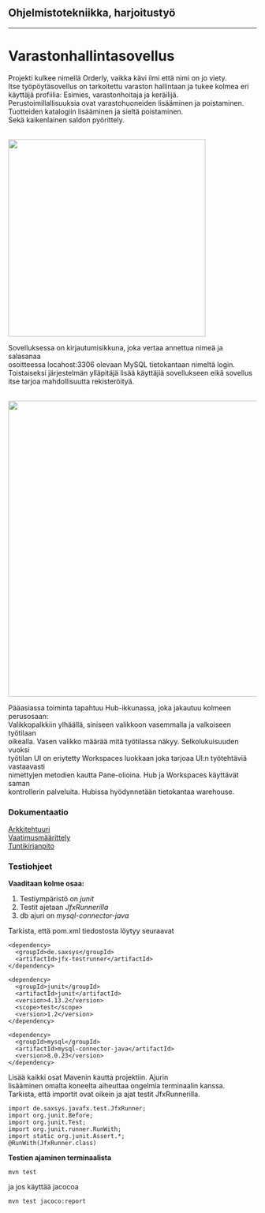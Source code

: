 ## Ohjelmistotekniikka, harjoitustyö
----
# Varastonhallintasovellus

Projekti kulkee nimellä Orderly, vaikka kävi ilmi että nimi on jo viety. </br>
Itse työpöytäsovellus on tarkoitettu varaston hallintaan ja tukee kolmea eri </br>
käyttäjä profiilia: Esimies, varastonhoitaja ja keräilijä. </br>
Perustoimillallisuuksia ovat varastohuoneiden lisääminen ja poistaminen. </br>
Tuotteiden katalogiin lisääminen ja sieltä poistaminen. </br>
Sekä kaikenlainen saldon pyörittely. </br>
</br>

<img src="https://github.com/EternalAzure/ot-harjoitustyo/blob/master/dokumentaatio/kuvat/Login%20screen.PNG" width="400"> 

Sovelluksessa on kirjautumisikkuna, joka vertaa annettua nimeä ja salasanaa </br>
osoitteessa locahost:3306 olevaan MySQL tietokantaan nimeltä login. </br>
Toistaiseksi järjestelmän ylläpitäjä lisää käyttäjiä sovellukseen eikä sovellus </br> 
itse tarjoa mahdollisuutta rekisteröityä. </br>
</br>

<img src="https://github.com/EternalAzure/ot-harjoitustyo/blob/master/dokumentaatio/kuvat/Hub%20screen.PNG" width="600">

Pääasiassa toiminta tapahtuu Hub-ikkunassa, joka jakautuu kolmeen perusosaan:  </br>
Valikkopalkkiin ylhäällä, siniseen valikkoon vasemmalla ja valkoiseen työtilaan </br>
oikealla. Vasen valikko määrää mitä työtilassa näkyy. Selkolukuisuuden vuoksi </br>
työtilan UI on eriytetty Workspaces luokkaan joka tarjoaa UI:n työtehtäviä vastaavasti </br>
nimettyjen metodien kautta Pane-olioina. Hub ja Workspaces käyttävät saman </br>
kontrollerin palveluita. Hubissa hyödynnetään tietokantaa warehouse. </br>

### Dokumentaatio
[Arkkitehtuuri](dokumentaatio/arkkitehtuuri.md) </br>
[Vaatimusmäärittely](dokumentaatio/vaatimusmaarittely.md) </br>
[Tuntikirjanpito](dokumentaatio/tuntikirjanpito.md) </br>

### Testiohjeet
__Vaaditaan kolme osaa:__ </br>
  1. Testiympäristö on _junit_ 
  2. Testit ajetaan _JfxRunnerilla_
  3. db ajuri on _mysql-connector-java_
  
Tarkista, että pom.xml tiedostosta löytyy seuraavat
```
<dependency>
  <groupId>de.saxsys</groupId>
  <artifactId>jfx-testrunner</artifactId>
</dependency>
```
```
<dependency>
  <groupId>junit</groupId>
  <artifactId>junit</artifactId>
  <version>4.13.2</version>
  <scope>test</scope>
  <version>1.2</version>
</dependency>
```
```
<dependency>
  <groupId>mysql</groupId>
  <artifactId>mysql-connector-java</artifactId>
  <version>8.0.23</version>
</dependency>
```
Lisää kaikki osat Mavenin kautta projektiin. Ajurin </br>
lisääminen omalta koneelta aiheuttaa ongelmia terminaalin kanssa.
</br>
Tarkista, että importit ovat oikein ja ajat testit JfxRunnerilla.
```
import de.saxsys.javafx.test.JfxRunner;
import org.junit.Before;
import org.junit.Test;
import org.junit.runner.RunWith;
import static org.junit.Assert.*;
@RunWith(JfxRunner.class)
```
__Testien ajaminen terminaalista__ </br>
```
mvn test
```
ja jos käyttää jacocoa
```
mvn test jacoco:report
```

